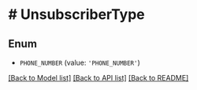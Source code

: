 # # UnsubscriberType

## Enum


* `PHONE_NUMBER` (value: `'PHONE_NUMBER'`)


[[Back to Model list]](../../README.md#models) [[Back to API list]](../../README.md#endpoints) [[Back to README]](../../README.md)
